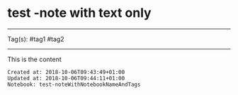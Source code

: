 # test -note with text only

---
Tag(s): #tag1 #tag2

---

This is the content

    Created at: 2018-10-06T09:43:49+01:00
    Updated at: 2018-10-06T09:44:11+01:00
    Notebook: test-noteWithNotebookNameAndTags

